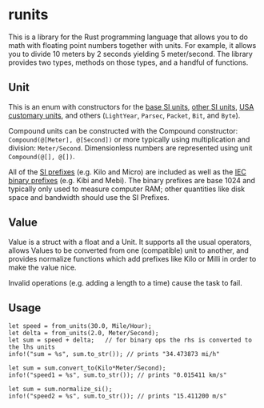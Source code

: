 runits
======

This is a library for the Rust programming language that allows you to do math with 
floating point numbers together with units. For example, it allows you to divide
10 meters by 2 seconds yielding 5 meter/second. The library provides two types, methods
on those types, and a handful of functions.

Unit
--------
This is an enum with constructors for the [base SI units](http://en.wikipedia.org/wiki/SI),
[other SI units](http://en.wikipedia.org/wiki/Non-SI_units_accepted_for_use_with_SI),
[USA customary units](http://en.wikipedia.org/wiki/United_States_customary_units), and others
(`LightYear`, `Parsec`, `Packet`, `Bit`, and `Byte`). 

Compound units can be constructed with the Compound constructor: `Compound(@[Meter], @[Second])`
or more typically using multiplication and division: `Meter/Second`. Dimensionless numbers are
represented using unit `Compound(@[], @[])`.

All of the [SI prefixes](http://en.wikipedia.org/wiki/Metric_prefix) (e.g. Kilo and Micro) are included as well as 
the [IEC binary prefixes](http://en.wikipedia.org/wiki/Binary_prefix) (e.g. Kibi and Mebi). The binary prefixes
are base 1024 and typically only used to measure computer RAM; other quantities like disk space and
bandwidth should use the SI Prefixes.

Value
--------
Value is a struct with a float and a Unit. It supports all the usual operators, allows Values
to be converted from one (compatible) unit to another, and provides normalize functions
which add prefixes like Kilo or Milli in order to make the value nice.

Invalid operations (e.g. adding a length to a time) cause the task to fail.

Usage
--------
	let speed = from_units(30.0, Mile/Hour);
	let delta = from_units(2.0, Meter/Second);
	let sum = speed + delta;   // for binary ops the rhs is converted to the lhs units
	info!("sum = %s", sum.to_str()); // prints "34.473873 mi/h"
	
	let sum = sum.convert_to(Kilo*Meter/Second);
	info!("speed1 = %s", sum.to_str()); // prints "0.015411 km/s"
	
	let sum = sum.normalize_si();
	info!("speed2 = %s", sum.to_str()); // prints "15.411200 m/s"
	